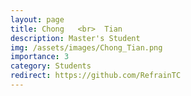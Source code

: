 ```yaml
---
layout: page
title: Chong   <br>  Tian
description: Master's Student
img: /assets/images/Chong_Tian.png
importance: 3
category: Students
redirect: https://github.com/RefrainTC
---
```


